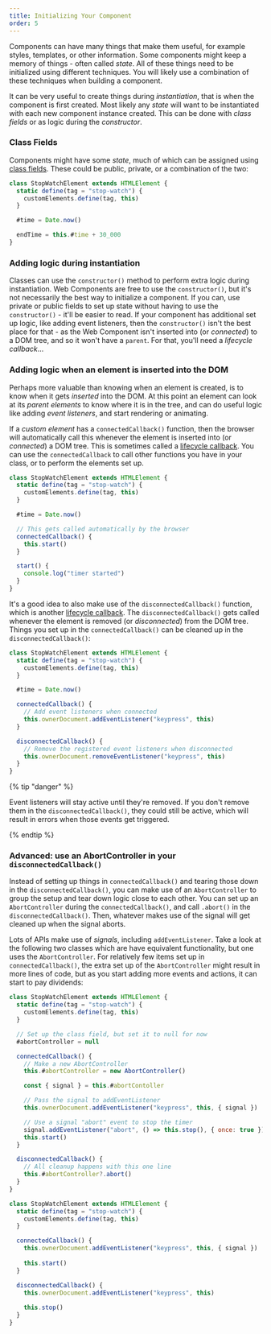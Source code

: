 ```yaml
---
title: Initializing Your Component
order: 5
---
```


Components can have many things that make them useful, for example styles, templates, or other information. Some
components might keep a memory of things - often called _state_. All of these things need to be initialized using
different techniques. You will likely use a combination of these techniques when building a component.

It can be very useful to create things during _instantiation_, that is when the component is first created. Most likely
any _state_ will want to be instantiated with each new component instance created. This can be done with _class fields_
or as logic during the _constructor_.

### Class Fields

Components might have some _state_, much of which can be assigned using [class fields][class-fields]. These could be
public, private, or a combination of the two:

[class-fields]: /learn/javascript/classes

```js
class StopWatchElement extends HTMLElement {
  static define(tag = "stop-watch") {
    customElements.define(tag, this)
  }

  #time = Date.now()

  endTime = this.#time + 30_000
}
```

### Adding logic during instantiation

Classes can use the `constructor()` method to perform extra logic during instantiation. Web Components are free to use
the `constructor()`, but it's not necessarily the best way to initialize a component. If you can, use private or public
fields to set up state without having to use the `constructor()` - it'll be easier to read. If your component has
additional set up logic, like adding event listeners, then the `constructor()` isn't the best place for that - as the
Web Component isn't inserted into (or _connected_) to a DOM tree, and so it won't have a `parent`. For that, you'll
need a _lifecycle callback_...

### Adding logic when an element is inserted into the DOM

Perhaps more valuable than knowing when an element is created, is to know when it gets _inserted_ into the DOM. At this
point an element can look at its _parent elements_ to know where it is in the tree, and can do useful logic like adding
_event listeners_, and start rendering or animating.

If a _custom element_ has a `connectedCallback()` function, then the browser will automatically call this whenever the
element is inserted into (or _connected_) a DOM tree. This is sometimes called a [lifecycle callback][lifecycle]. You
can use the `connectedCallback` to call other functions you have in your class, or to perform the elements set up.

```js
class StopWatchElement extends HTMLElement {
  static define(tag = "stop-watch") {
    customElements.define(tag, this)
  }

  #time = Date.now()

  // This gets called automatically by the browser
  connectedCallback() {
    this.start()
  }

  start() {
    console.log("timer started")
  }
}
```

It's a good idea to also make use of the `disconnectedCallback()` function, which is another [lifecycle
callback][lifecycle]. The `disconnectedCallback()` gets called whenever the element is removed (or _disconnected_) from
the DOM tree. Things you set up in the `connectedCallback()` can be cleaned up in the `disconnectedCallback()`:

```js
class StopWatchElement extends HTMLElement {
  static define(tag = "stop-watch") {
    customElements.define(tag, this)
  }

  #time = Date.now()

  connectedCallback() {
    // Add event listeners when connected
    this.ownerDocument.addEventListener("keypress", this)
  }

  disconnectedCallback() {
    // Remove the registered event listeners when disconnected
    this.ownerDocument.removeEventListener("keypress", this)
  }
}
```

{% tip "danger" %}

Event listeners will stay active until they're removed. If you don't remove them in the `disconnectedCallback()`, they
could still be active, which will result in errors when those events get triggered.

{% endtip %}

### Advanced: use an AbortController in your `disconnectedCallback()`

Instead of setting up things in `connectedCallback()` and tearing those down in the `disconnectedCallback()`, you can
make use of an `AbortController` to group the setup and tear down logic close to each other. You can set up an
`AbortController` during the `connectedCallback()`, and call `.abort()` in the `disconnectedCallback()`. Then, whatever
makes use of the signal will get cleaned up when the signal aborts.

Lots of APIs make use of _signals_, including `addEventListener`. Take a look at the following two classes which are
have equivalent functionality, but one uses the `AbortController`. For relatively few items set up in
`connectedCallback()`, the extra set up of the `AbortController` might result in more lines of code, but as you start
adding more events and actions, it can start to pay dividends:

```js
class StopWatchElement extends HTMLElement {
  static define(tag = "stop-watch") {
    customElements.define(tag, this)
  }

  // Set up the class field, but set it to null for now
  #abortController = null

  connectedCallback() {
    // Make a new AbortController
    this.#abortController = new AbortController()

    const { signal } = this.#abortContoller

    // Pass the signal to addEventListener
    this.ownerDocument.addEventListener("keypress", this, { signal })

    // Use a signal "abort" event to stop the timer
    signal.addEventListener("abort", () => this.stop(), { once: true })
    this.start()
  }

  disconnectedCallback() {
    // All cleanup happens with this one line
    this.#abortController?.abort()
  }
}
```
```js
class StopWatchElement extends HTMLElement {
  static define(tag = "stop-watch") {
    customElements.define(tag, this)
  }

  connectedCallback() {
    this.ownerDocument.addEventListener("keypress", this, { signal })
    
    this.start()
  }

  disconnectedCallback() {
    this.ownerDocument.addEventListener("keypress", this)
    
    this.stop()
  }
}
```

[lifecycle]: /learn/components/lifecycle-reference/
